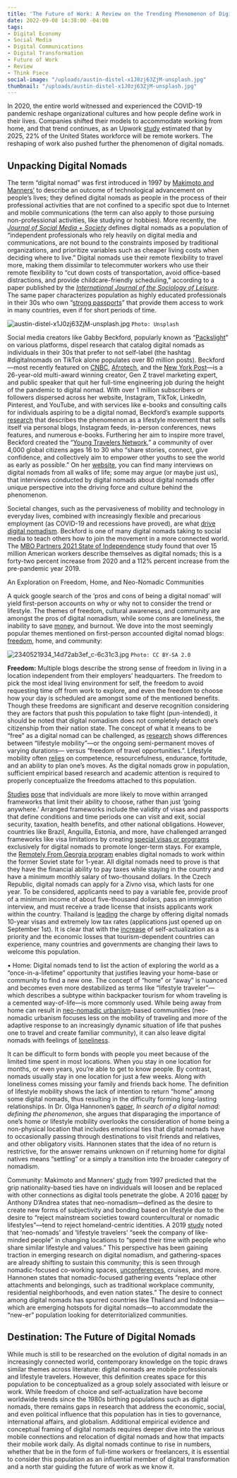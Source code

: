 ```yaml
---
title: 'The Future of Work: A Review on the Trending Phenomenon of Digital Nomads'
date: 2022-09-08 14:38:00 -04:00
tags:
- Digital Economy
- Social Media
- Digital Communications
- Digital Transformation
- Future of Work
- Review
- Think Piece
social-image: "/uploads/austin-distel-x1J0zj63ZjM-unsplash.jpg"
thumbnail: "/uploads/austin-distel-x1J0zj63ZjM-unsplash.jpg"
---
```


In 2020, the entire world witnessed and experienced the COVID-19 pandemic reshape organizational cultures and how people define work in their lives. Companies shifted their models to accommodate working from home, and that trend continues, as an Upwork [study](https://www.upwork.com/press/releases/upwork-study-finds-22-of-american-workforce-will-be-remote-by-2025) estimated that by 2025, 22% of the United States workforce will be remote workers. The reshaping of work also pushed further the phenomenon of digital nomads.

<!--more-->

## Unpacking Digital Nomads

The term “digital nomad” was first introduced in 1997 by [Makimoto and Manners’](https://www.wiley.com/en-us/Digital+Nomad-p-9780471974994) to describe an outcome of technological advancement on people’s lives; they defined digital nomads as people in the process of their professional activities that are not confined to a specific spot due to Internet and mobile communications (the term can also apply to those pursuing non-professional activities, like studying or hobbies). More recently, the [*Journal of Social Media + Society*](https://journals.sagepub.com/doi/pdf/10.1177/20563051221084958) defines digital nomads as a population of “independent professionals who rely heavily on digital media and communications, are not bound to the constraints imposed by traditional organizations, and prioritize variables such as cheaper living costs when deciding where to live.” Digital nomads use their remote flexibility to travel more, making them dissimilar to telecommuter workers who use their remote flexibility to “cut down costs of transportation, avoid office-based distractions, and provide childcare-friendly scheduling,” according to a paper published by the [*International Journal of the Sociology of Leisure*](https://www.researchgate.net/publication/329776443_The_Digital_Nomad_Lifestyle_Remote_WorkLeisure_Balance_Privilege_and_Constructed_Community). The same paper characterizes population as highly educated professionals in their 30s who own “[strong passports](https://www.henleyglobal.com/passport-index/ranking)” that provide them access to work in many countries, even if for short periods of time. 

![austin-distel-x1J0zj63ZjM-unsplash.jpg](/uploads/austin-distel-x1J0zj63ZjM-unsplash.jpg) `Photo: Unsplash`

Social media creators like Gabby Beckford, popularly known as “[Packslight](https://www.packslight.com/)” on various platforms, dispel research that catalog digital nomads as individuals in their 30s that prefer to not self-label (the hashtag #digitalnomads on TikTok alone populates over 80 million posts). Beckford—most recently featured on [CNBC](https://www.cnbc.com/2022/01/10/26-year-old-quit-her-engineering-job-to-work-on-her-side-hustle-how-she-made-170000-in-a-year.html), [Afrotech](https://afrotech.com/gabby-beckford-engineer-content-creator), and the [New York Post](https://nypost.com/2022/03/21/i-turned-my-side-hustle-into-a-171000-a-year-job/)—is a 26-year-old multi-award winning creator, Gen Z travel marketing expert, and public speaker that quit her full-time engineering job during the height of the pandemic to digital nomad. With over 1 million subscribers or followers dispersed across her website, Instagram, TikTok, LinkedIn, Pinterest, and YouTube, and with services like e-books and consulting calls for individuals aspiring to be a digital nomad, Beckford’s example supports [research](https://www.researchgate.net/publication/329776443_The_Digital_Nomad_Lifestyle_Remote_WorkLeisure_Balance_Privilege_and_Constructed_Community) that describes the phenomenon as a lifestyle movement that sells itself via personal blogs, Instagram feeds, in-person conferences, news features, and numerous e-books. Furthering her aim to inspire more travel, Beckford created the “[Young Travelers Network](https://www.facebook.com/groups/youngtravelersnetwork),” a community of over 4,000 global citizens ages 16 to 30 who “share stories, connect, give confidence, and collectively aim to empower other youths to see the world as early as possible.” On her [website](https://www.packslight.com/category/travel/youth-travel/young-travelers-network/), you can find many interviews on digital nomads from all walks of life; some may argue (or maybe just us), that interviews conducted by digital nomads about digital nomads offer unique perspective into the driving force and culture behind the phenomenon.

Societal changes, such as the pervasiveness of mobility and technology in everyday lives, combined with increasingly flexible and precarious employment (as COVID-19 and recessions have proved), are what [drive digital nomadism](https://link.springer.com/article/10.1007/s40558-020-00177-z). Beckford is one of many digital nomads taking to social media to teach others how to join the movement in a more connected world. The [MBO Partners 2021 State of Independence](https://www.mbopartners.com/state-of-independence/) study found that over 15 million American workers describe themselves as digital nomads; this is a forty-two percent increase from 2020 and a 112% percent increase from the pre-pandemic year 2019. 

An Exploration on Freedom, Home, and Neo-Nomadic Communities 

A quick google search of the ‘pros and cons of being a digital nomad’ will yield first-person accounts on why or why not to consider the trend or lifestyle. The themes of freedom, cultural awareness, and community are amongst the pros of digital nomadism, while some cons are loneliness, the inability to save [money](https://bucketlistbri.com/pros-cons-of-being-a-digital-nomad/), and burnout. We dove into the most seemingly popular themes mentioned on first-person accounted digital nomad blogs: [freedom](https://asiaexchange.org/blogs/7-pros-and-cons-of-being-a-digital-nomad/), home, and community:

![2340521934_14d72ab3ef_c-6c31c3.jpg](/uploads/2340521934_14d72ab3ef_c-6c31c3.jpg) `Photo: CC BY-SA 2.0`

**Freedom:** Multiple blogs describe the strong sense of freedom in living in a location independent from their employers’ headquarters. The freedom to pick the most ideal living environment for self, the freedom to avoid requesting time off from work to explore, and even the freedom to choose how your day is scheduled are amongst some of the mentioned benefits. Though these freedoms are significant and deserve recognition considering they are factors that push this population to take flight (pun-intended), it should be noted that digital nomadism does not completely detach one’s citizenship from their nation state. The concept of what it means to be “free” as a digital nomad can be challenged, as [research](https://www.researchgate.net/publication/259571168_Lifestyle_Mobilities_The_Crossroads_of_Travel_Leisure_and_Migration) shows differences between “lifestyle mobility”—or the ongoing semi-permanent moves of varying durations— versus “freedom of travel opportunities.”. Lifestyle mobility often [relies](https://www.degruyter.com/document/doi/10.21832/9781873150788-005/html) on competence, resourcefulness, endurance, fortitude, and an ability to plan one’s moves. As the digital nomads grow in population, sufficient empirical based research and academic attention is required to properly conceptualize the freedoms attached to this population.

[Studies](https://www.degruyter.com/document/doi/10.21832/9781873150788-005/html) [pose](https://www.tandfonline.com/doi/abs/10.1080/02508281.2015.1039331?journalCode=rtrr20) that individuals are more likely to move within arranged frameworks that limit their ability to choose, rather than just ‘going anywhere.’ Arranged frameworks include the validity of visas and passports that define conditions and time periods one can visit and exit, social security, taxation, health benefits, and other national obligations. However, countries like Brazil, Anguilla, Estonia, and more, have challenged arranged frameworks like visa limitations by creating [special visas or programs](https://www.investopedia.com/countries-offering-digital-nomad-visas-5190861) exclusively for digital nomads to promote longer-term stays. For example, the [Remotely From Georgia program](https://www.google.com/url?sa=t&rct=j&q=&esrc=s&source=web&cd=&cad=rja&uact=8&ved=2ahUKEwiFotzO3oX6AhV8BDQIHWOoAAAQFnoECAcQAQ&url=https%3A%2F%2Fgeorgia.travel%2Fen_US%2Farticle%2Fremotely-from-georgia&usg=AOvVaw0rCQZQMKK2mLu-3dnz9UOP) enables digital nomads to work within the former Soviet state for 1-year. All digital nomads need to prove is that they have the financial ability to pay taxes while staying in the country and have a minimum monthly salary of two-thousand dollars. In the Czech Republic, digital nomads can apply for a Zivno visa, which lasts for one year. To be considered, applicants need to pay a variable fee, provide proof of a minimum income of about five-thousand dollars, pass an immigration interview, and must receive a trade license that insists applicants work within the country. Thailand is [leading](https://fortune.com/2022/08/05/thailand-ten-year-visa-foreign-workers-remote-work-digital-nomad-phuket/) the charge by offering digital nomads 10-year visas and extremely low tax rates (applications just opened up on September 1st). It is clear that with the [increase](https://www.researchgate.net/publication/318710776_Digital_nomads_-_a_quest_for_holistic_freedom_in_work_and_leisure) of self-actualization as a priority and the economic losses that tourism-dependent countries can experience, many countries and governments are changing their laws to welcome this population.

•	Home: Digital nomads tend to list the action of exploring the world as a “once-in-a-lifetime” opportunity that justifies leaving your home-base or community to find a new one. The concept of “home” or “away” is nuanced and becomes even more destabilized as terms like “lifestyle traveler”—which describes a subtype within backpacker tourism for whom traveling is a cemented way-of-life—is more commonly used. While being away from home can result in [neo-nomadic urbanism](http://www.biourbanism.org/an-introduction-to-neo-nomadic-urbanism-as-potentiality-for-the-future/)-based communities (neo-nomadic urbanism focuses less on the mobility of traveling and more of the adaptive response to an increasingly dynamic situation of life that pushes one to travel and create familiar community), it can also leave digital nomads with feelings of [loneliness](https://www.theremotenomad.com/blog/the-pros-and-cons-of-being-a-digital-nomad).  

It can be difficult to form bonds with people you meet because of the limited time spent in most locations. When you stay in one location for months, or even years, you’re able to get to know people. By contrast, nomads usually stay in one location for just a few weeks. Along with loneliness comes missing your family and friends back home. The definition of lifestyle mobility shows the lack of intention to return “home” among some digital nomads, thus resulting in the difficulty forming long-lasting relationships. In Dr. Olga Hannonen’s [paper](https://link.springer.com/article/10.1007/s40558-020-00177-z), *In search of a digital nomad: defining the phenomenon*, she argues that disparaging the importance of one’s home or lifestyle mobility overlooks the consideration of home being a non-physical location that includes emotional ties that digital nomads have to occasionally passing through destinations to visit friends and relatives, and other obligatory visits. Hannonen states that the idea of no return is restrictive, for the answer remains unknown on if returning home for digital natives means “settling” or a simply a transition into the broader category of nomadism. 

Community: Makimoto and Manners’ [study](https://www.google.com/url?sa=t&rct=j&q=&esrc=s&source=web&cd=&cad=rja&uact=8&ved=2ahUKEwjI1uyenYT6AhXZMjQIHR_zBBUQFnoECAoQAQ&url=https%3A%2F%2Fbooks.google.com%2Fbooks%2Fabout%2FDigital_Nomad.html%3Fid%3Ds_PoAAAAIAAJ&usg=AOvVaw0_FZNkDzXK-sY5bSu9sti7) from 1997 predicted that the grip nationality-based ties have on individuals will loosen and be replaced with other connections as digital tools penetrate the globe. A 2016 [paper](https://www.tandfonline.com/doi/abs/10.1080/17450100500489148) by Anthony D’Andrea states that neo-nomadism—defined as the desire to create new forms of subjectivity and bonding based on lifestyle due to the desire to “reject mainstream societies toward countercultural or nomadic lifestyles”—tend to reject homeland-centric identities. A 2019 [study](https://www.tandfonline.com/doi/abs/10.1080/1369183X.2019.1569505) noted that ‘neo-nomads’ and ‘lifestyle travelers’ “seek the company of like-minded people” in changing locations to “spend their time with people who share similar lifestyle and values.” This perspective has been gaining traction in emerging research on digital nomadism, and gathering-spaces are already shifting to sustain this community; this is seen through nomadic-focused co-working spaces, [unconferences](https://thinkremote.com/digital-nomad-conferences/), cruises, and more. Hannonen states that nomadic-focused gathering events “replace other attachments and belongings, such as traditional workplace community, residential neighborhoods, and even nation states.” The desire to connect among digital nomads has spurred countries like Thailand and Indonesia—which are emerging hotspots for digital nomads—to accommodate the “new-er” population looking for deterritorialized communities. 

## Destination: The Future of Digital Nomads 
While much is still to be researched on the evolution of digital nomads in an increasingly connected world, contemporary knowledge on the topic draws similar themes across literature: digital nomads are mobile professionals and lifestyle travelers. However, this definition creates space for this population to be conceptualized as a group solely associated with leisure or work. While freedom of choice and self-actualization have become worldwide trends since the 1980s birthing populations such as digital nomads, there remains gaps in research that address the economic, social, and even political influence that this population has in ties to governance, international affairs, and globalism. Additional empirical evidence and conceptual framing of digital nomads requires deeper dive into the various mobile connections and relocation of digital nomads and how that impacts their mobile work daily. As digital nomads continue to rise in numbers, whether that be in the form of full-time workers or freelancers, it is essential to consider this population as an influential member of digital transformation and a north star guiding the future of work as we know it. 